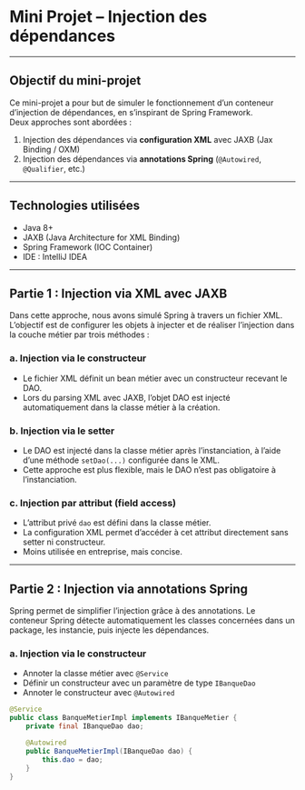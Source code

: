 # Mini Projet – Injection des dépendances  

---

## Objectif du mini-projet

Ce mini-projet a pour but de simuler le fonctionnement d’un conteneur d’injection de dépendances, en s’inspirant de Spring Framework.  
Deux approches sont abordées :

1. Injection des dépendances via **configuration XML** avec JAXB (Jax Binding / OXM)  
2. Injection des dépendances via **annotations Spring** (`@Autowired`, `@Qualifier`, etc.)

---

## Technologies utilisées

- Java 8+
- JAXB (Java Architecture for XML Binding)
- Spring Framework (IOC Container)
- IDE : IntelliJ IDEA

---

## Partie 1 : Injection via XML avec JAXB

Dans cette approche, nous avons simulé Spring à travers un fichier XML. L’objectif est de configurer les objets à injecter et de réaliser l’injection dans la couche métier par trois méthodes :

### a. Injection via le **constructeur**

- Le fichier XML définit un bean métier avec un constructeur recevant le DAO.
- Lors du parsing XML avec JAXB, l’objet DAO est injecté automatiquement dans la classe métier à la création.

### b. Injection via le **setter**

- Le DAO est injecté dans la classe métier après l’instanciation, à l’aide d’une méthode `setDao(...)` configurée dans le XML.
- Cette approche est plus flexible, mais le DAO n’est pas obligatoire à l’instanciation.

### c. Injection par **attribut (field access)**

- L’attribut privé `dao` est défini dans la classe métier.
- La configuration XML permet d’accéder à cet attribut directement sans setter ni constructeur.
- Moins utilisée en entreprise, mais concise.

---

## Partie 2 : Injection via annotations Spring

Spring permet de simplifier l’injection grâce à des annotations. Le conteneur Spring détecte automatiquement les classes concernées dans un package, les instancie, puis injecte les dépendances.

### a. Injection via le **constructeur**

- Annoter la classe métier avec `@Service`
- Définir un constructeur avec un paramètre de type `IBanqueDao`
- Annoter le constructeur avec `@Autowired`

```java
@Service
public class BanqueMetierImpl implements IBanqueMetier {
    private final IBanqueDao dao;

    @Autowired
    public BanqueMetierImpl(IBanqueDao dao) {
        this.dao = dao;
    }
}
```
